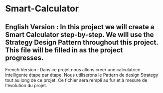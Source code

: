 # Smart-Calculator
English Version :
In this project we will create a Smart Calculator step-by-step.
We will use the Strategy Design Pattern throughout this project.
This file will be filled in as the project progresses.
---
French Version :
Dans ce projet nous allons creer une calculatrice intelligente étape par étape.
Nous utiliserons le Pattern de design Strategy tout au long de ce projet.
Ce fichier sera rempli au fur et à mesure de l'évolution du projet.
